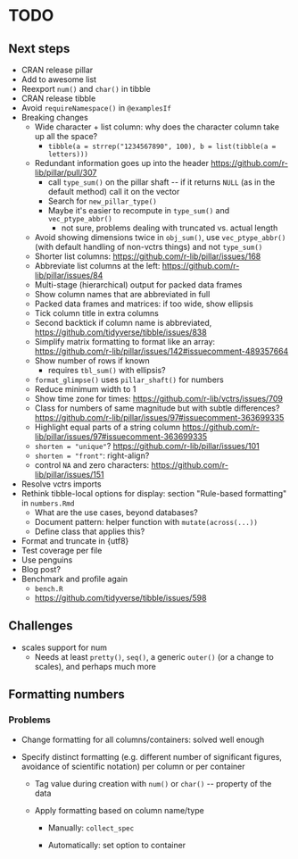 # TODO

## Next steps

- CRAN release pillar
- Add to awesome list
- Reexport `num()` and `char()` in tibble
- CRAN release tibble
- Avoid `requireNamespace()` in `@examplesIf`
- Breaking changes
    - Wide character + list column: why does the character column take up all the space?
        - `tibble(a = strrep("1234567890", 100), b = list(tibble(a = letters)))`
    - Redundant information goes up into the header <https://github.com/r-lib/pillar/pull/307>
        - call `type_sum()` on the pillar shaft -- if it returns `NULL` (as in the default method) call it on the vector
        - Search for `new_pillar_type()`
        - Maybe it's easier to recompute in `type_sum()` and `vec_ptype_abbr()`
            - not sure, problems dealing with truncated vs. actual length
    - Avoid showing dimensions twice in `obj_sum()`, use `vec_ptype_abbr()` (with default handling of non-vctrs things) and not `type_sum()`
    - Shorter list columns: <https://github.com/r-lib/pillar/issues/168>
    - Abbreviate list columns at the left: <https://github.com/r-lib/pillar/issues/84>
    - Multi-stage (hierarchical) output for packed data frames
    - Show column names that are abbreviated in full
    - Packed data frames and matrices: if too wide, show ellipsis
    - Tick column title in extra columns
    - Second backtick if column name is abbreviated, <https://github.com/tidyverse/tibble/issues/838>
    - Simplify matrix formatting to format like an array: <https://github.com/r-lib/pillar/issues/142#issuecomment-489357664>
    - Show number of rows if known
        - requires `tbl_sum()` with ellipsis?
    - `format_glimpse()` uses `pillar_shaft()` for numbers
    - Reduce minimum width to 1
    - Show time zone for times: <https://github.com/r-lib/vctrs/issues/709>
    - Class for numbers of same magnitude but with subtle differences? <https://github.com/r-lib/pillar/issues/97#issuecomment-363699335>
    - Highlight equal parts of a string column <https://github.com/r-lib/pillar/issues/97#issuecomment-363699335>
    - `shorten = "unique"`? <https://github.com/r-lib/pillar/issues/101>
    - `shorten = "front"`: right-align?
    - control `NA` and zero characters: <https://github.com/r-lib/pillar/issues/151>
- Resolve vctrs imports
- Rethink tibble-local options for display: section "Rule-based formatting" in `numbers.Rmd`
    - What are the use cases, beyond databases?
    - Document pattern: helper function with `mutate(across(...))`
    - Define class that applies this?
- Format and truncate in {utf8}
- Test coverage per file
- Use penguins
- Blog post?
- Benchmark and profile again
    - `bench.R`
    - <https://github.com/tidyverse/tibble/issues/598>

## Challenges

- scales support for num
    - Needs at least `pretty()`, `seq()`, a generic `outer()` (or a change to scales), and perhaps much more


## Formatting numbers

### Problems

- Change formatting for all columns/containers: solved well enough

- Specify distinct formatting (e.g. different number of significant figures, avoidance of scientific notation) per column or per container

    - Tag value during creation with `num()` or `char()` -- property of the data

    - Apply formatting based on column name/type

        - Manually: `collect_spec`

        - Automatically: set option to container

